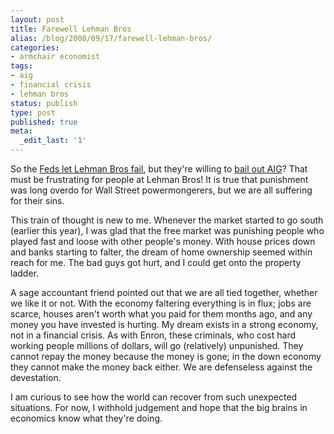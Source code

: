 ```yaml
---
layout: post
title: Farewell Lehman Bros
alias: /blog/2008/09/17/farewell-lehman-bros/
categories:
- armchair economist
tags:
- aig
- financial crisis
- lehman bros
status: publish
type: post
published: true
meta:
  _edit_last: '1'
---
```

So the <a title="Interesting read on Lehman Bros" href="http://blogs.moneycentral.msn.com/topstocks/archive/2008/09/15/fed-to-wall-street-drop-dead.aspx" target="_blank">Feds let Lehman Bros fail</a>, but they're willing to <a title="Fed bails out AIG" href="http://www.bloomberg.com/apps/news?pid=20601087&amp;sid=a6QAz6YiyRAI&amp;refer=home" target="_blank">bail out AIG</a>? That must be frustrating for people at Lehman Bros! It is true that punishment was long overdo for Wall Street powermongerers, but we are all suffering for their sins.

This train of thought is new to me. Whenever the market started to go south (earlier this year), I was glad that the free market was punishing people who played fast and loose with other people's money. With house prices down and banks starting to falter, the dream of home ownership seemed within reach for me. The bad guys got hurt, and I could get onto the property ladder.

A sage accountant friend pointed out that we are all tied together, whether we like it or not. With the economy faltering everything is in flux; jobs are scarce, houses aren't worth what you paid for them months ago, and any money you have invested is hurting. My dream exists in a strong economy, not in a financial crisis. As with Enron, these criminals, who cost hard working people millions of dollars, will go (relatively) unpunished. They cannot repay the money because the money is gone; in the down economy they cannot make the money back either. We are defenseless against the devestation.

I am curious to see how the world can recover from such unexpected situations. For now, I withhold judgement and hope that the big brains in economics know what they're doing.

